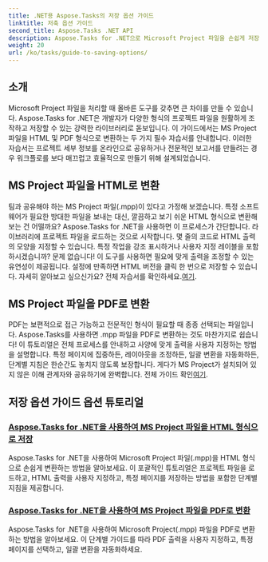 ```yaml
---
title: .NET용 Aspose.Tasks의 저장 옵션 가이드
linktitle: 저축 옵션 가이드
second_title: Aspose.Tasks .NET API
description: Aspose.Tasks for .NET으로 Microsoft Project 파일을 손쉽게 저장하고 변환하세요. HTML 및 PDF 형식으로 내보내기에 대한 튜토리얼을 살펴보세요.
weight: 20
url: /ko/tasks/guide-to-saving-options/
---
```

## 소개

Microsoft Project 파일을 처리할 때 올바른 도구를 갖추면 큰 차이를 만들 수 있습니다. Aspose.Tasks for .NET은 개발자가 다양한 형식의 프로젝트 파일을 원활하게 조작하고 저장할 수 있는 강력한 라이브러리로 돋보입니다. 이 가이드에서는 MS Project 파일을 HTML 및 PDF 형식으로 변환하는 두 가지 필수 자습서를 안내합니다. 이러한 자습서는 프로젝트 세부 정보를 온라인으로 공유하거나 전문적인 보고서를 만들려는 경우 워크플로를 보다 매끄럽고 효율적으로 만들기 위해 설계되었습니다.

## MS Project 파일을 HTML로 변환

팀과 공유해야 하는 MS Project 파일(.mpp)이 있다고 가정해 보겠습니다. 특정 소프트웨어가 필요한 방대한 파일을 보내는 대신, 깔끔하고 보기 쉬운 HTML 형식으로 변환해 보는 건 어떨까요? Aspose.Tasks for .NET을 사용하면 이 프로세스가 간단합니다. 라이브러리에 프로젝트 파일을 로드하는 것으로 시작합니다. 몇 줄의 코드로 HTML 출력의 모양을 지정할 수 있습니다. 특정 작업을 강조 표시하거나 사용자 지정 레이블을 포함하시겠습니까? 문제 없습니다! 이 도구를 사용하면 필요에 맞게 출력을 조정할 수 있는 유연성이 제공됩니다. 설정에 만족하면 HTML 버전을 클릭 한 번으로 저장할 수 있습니다. 자세히 알아보고 싶으신가요? 전체 자습서를 확인하세요.[여기](./save-ms-project-files-to-html-format/).

## MS Project 파일을 PDF로 변환

PDF는 보편적으로 접근 가능하고 전문적인 형식이 필요할 때 종종 선택되는 파일입니다. Aspose.Tasks를 사용하면 .mpp 파일을 PDF로 변환하는 것도 마찬가지로 쉽습니다! 이 튜토리얼은 전체 프로세스를 안내하고 사양에 맞게 출력을 사용자 지정하는 방법을 설명합니다. 특정 페이지에 집중하든, 레이아웃을 조정하든, 일괄 변환을 자동화하든, 단계별 지침은 한순간도 놓치지 않도록 보장합니다. 게다가 MS Project가 설치되어 있지 않은 이해 관계자와 공유하기에 완벽합니다. 전체 가이드 확인[여기](./convert-ms-project-files-to-pdf/).

## 저장 옵션 가이드 옵션 튜토리얼
### [Aspose.Tasks for .NET을 사용하여 MS Project 파일을 HTML 형식으로 저장](./save-ms-project-files-to-html-format/)
Aspose.Tasks for .NET을 사용하여 Microsoft Project 파일(.mpp)을 HTML 형식으로 손쉽게 변환하는 방법을 알아보세요. 이 포괄적인 튜토리얼은 프로젝트 파일을 로드하고, HTML 출력을 사용자 지정하고, 특정 페이지를 저장하는 방법을 포함한 단계별 지침을 제공합니다.
### [Aspose.Tasks for .NET을 사용하여 MS Project 파일을 PDF로 변환](./convert-ms-project-files-to-pdf/)
Aspose.Tasks for .NET을 사용하여 Microsoft Project(.mpp) 파일을 PDF로 변환하는 방법을 알아보세요. 이 단계별 가이드를 따라 PDF 출력을 사용자 지정하고, 특정 페이지를 선택하고, 일괄 변환을 자동화하세요.